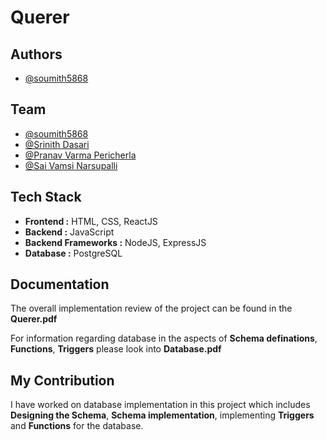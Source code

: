 
# Querer


## Authors

- [@soumith5868](https://github.com/Soumith5868)


## Team

- [@soumith5868](https://github.com/Soumith5868)
- [@Srinith Dasari](https://github.com/Soumith5868)
- [@Pranav Varma Pericherla](https://github.com/Soumith5868)
- [@Sai Vamsi Narsupalli](https://github.com/Soumith5868)


## Tech Stack

- **Frontend :** HTML, CSS, ReactJS
- **Backend :** JavaScript
- **Backend Frameworks :** NodeJS, ExpressJS
- **Database :** PostgreSQL






## Documentation

The overall implementation review of the project can be found in the **Querer.pdf**

For information regarding database in the aspects of **Schema definations**, **Functions**, **Triggers** please look into **Database.pdf** 

## My Contribution

I have worked on database implementation in this project which includes **Designing the Schema**, **Schema implementation**, implementing **Triggers** and **Functions** for the database.
